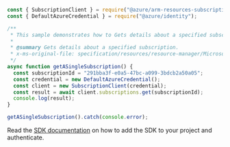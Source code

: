 ```javascript
const { SubscriptionClient } = require("@azure/arm-resources-subscriptions");
const { DefaultAzureCredential } = require("@azure/identity");

/**
 * This sample demonstrates how to Gets details about a specified subscription.
 *
 * @summary Gets details about a specified subscription.
 * x-ms-original-file: specification/resources/resource-manager/Microsoft.Resources/stable/2021-01-01/examples/GetSubscription.json
 */
async function getASingleSubscription() {
  const subscriptionId = "291bba3f-e0a5-47bc-a099-3bdcb2a50a05";
  const credential = new DefaultAzureCredential();
  const client = new SubscriptionClient(credential);
  const result = await client.subscriptions.get(subscriptionId);
  console.log(result);
}

getASingleSubscription().catch(console.error);
```

Read the [SDK documentation](https://github.com/Azure/azure-sdk-for-js/blob/%40azure%2Farm-resources-subscriptions_2.0.1/sdk/resources-subscriptions/arm-resources-subscriptions/README.md) on how to add the SDK to your project and authenticate.
